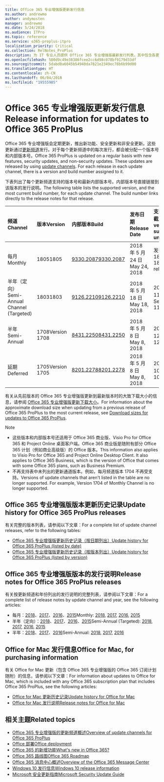 ```yaml
---
title: Office 365 专业增强版更新发行信息
ms.author: andrewmo
author: andymosten
manager: andrewmo
ms.date: 5/24/2018
ms.audience: ITPro
ms.topic: reference
ms.service: o365-proplus-itpro
localization_priority: Critical
ms.collection: RelNotes_ProPlus
description: 为 IT 专业人员提供 Office 365 专业增强版最新发行列表，其中包含各更新频道和发行说明链接以及更新历史记录
ms.openlocfilehash: 500d9c49e38386fcee2cc6d98c078bf9179d33df
ms.sourcegitcommit: 5dabd0a6045b54940da7821e2349ec78b6b99d00
ms.translationtype: HT
ms.contentlocale: zh-CN
ms.lasthandoff: 06/04/2018
ms.locfileid: "19555905"
---
```

# <a name="release-information-for-updates-to-office-365-proplus"></a><span data-ttu-id="5f177-103">Office 365 专业增强版更新发行信息</span><span class="sxs-lookup"><span data-stu-id="5f177-103">Release information for updates to Office 365 ProPlus</span></span>

<span data-ttu-id="5f177-p101">Office 365 专业增强版会定期更新，推出新功能、安全更新和非安全更新。这些更新通过[更新频道](https://docs.microsoft.com/deployoffice/overview-of-update-channels-for-office-365-proplus)发行。对于每个更新频道中的每次发行，都会被分配一个版本号和内部版本号。</span><span class="sxs-lookup"><span data-stu-id="5f177-p101">Office 365 ProPlus is updated on a regular basis with new features, security updates, and non-security updates. These updates are released by using [update channels](https://docs.microsoft.com/deployoffice/overview-of-update-channels-for-office-365-proplus). For each release in each update channel, there is a version and build number assigned to it.</span></span> 

<span data-ttu-id="5f177-p102">下表列出了每个更新频道支持的版本号和最新内部版本号。内部版本号直接链接到该版本的发行说明。</span><span class="sxs-lookup"><span data-stu-id="5f177-p102">The following table lists the supported version, and the most current build number, for each update channel. The build number links directly to the release notes for that release.</span></span> 

  
|<span data-ttu-id="5f177-109">**频道**</span><span class="sxs-lookup"><span data-stu-id="5f177-109">**Channel**</span></span>|<span data-ttu-id="5f177-110">**版本**</span><span class="sxs-lookup"><span data-stu-id="5f177-110">**Version**</span></span>|<span data-ttu-id="5f177-111">**内部版本**</span><span class="sxs-lookup"><span data-stu-id="5f177-111">**Build**</span></span>|<span data-ttu-id="5f177-112">**发布日期**</span><span class="sxs-lookup"><span data-stu-id="5f177-112">**Release Date**</span></span>|<span data-ttu-id="5f177-113">**支持当前版本截至**</span><span class="sxs-lookup"><span data-stu-id="5f177-113">**Current version supported until**</span></span>|
|:-----|:-----|:-----|:-----|:-----|
|<span data-ttu-id="5f177-114">每月</span><span class="sxs-lookup"><span data-stu-id="5f177-114">Monthly</span></span>  <br/> |<span data-ttu-id="5f177-115">1805</span><span class="sxs-lookup"><span data-stu-id="5f177-115">1805</span></span>  <br/> |[<span data-ttu-id="5f177-116">9330.2087</span><span class="sxs-lookup"><span data-stu-id="5f177-116">9330.2087</span></span>](monthly-channel-2018.md#version-1805-may-24)  <br/> | <span data-ttu-id="5f177-117">2018 年 5 月 24 日</span><span class="sxs-lookup"><span data-stu-id="5f177-117">May 24, 2018</span></span>  <br/> |<span data-ttu-id="5f177-118">发行版本 1806</span><span class="sxs-lookup"><span data-stu-id="5f177-118">Version 1806 is released</span></span> <br/>|
|<span data-ttu-id="5f177-119">半年（定向）</span><span class="sxs-lookup"><span data-stu-id="5f177-119">Semi-Annual Channel (Targeted)</span></span>  <br/> |<span data-ttu-id="5f177-120">1803</span><span class="sxs-lookup"><span data-stu-id="5f177-120">1803</span></span>  <br/> |[<span data-ttu-id="5f177-121">9126.2210</span><span class="sxs-lookup"><span data-stu-id="5f177-121">9126.2210</span></span>](semi-annual-channel-targeted-2018.md#version-1803-may-18)  <br/> | <span data-ttu-id="5f177-122">2018 年 5 月 18 日</span><span class="sxs-lookup"><span data-stu-id="5f177-122">May 18, 2018</span></span>  <br/> |<span data-ttu-id="5f177-123">2018 年 9 月 11 日</span><span class="sxs-lookup"><span data-stu-id="5f177-123">September 11, 2018</span></span> <br/>|
|<span data-ttu-id="5f177-124">半年</span><span class="sxs-lookup"><span data-stu-id="5f177-124">Semi-Annual</span></span> <br/> |<span data-ttu-id="5f177-125">1708</span><span class="sxs-lookup"><span data-stu-id="5f177-125">Version 1708</span></span>  <br/> | [<span data-ttu-id="5f177-126">8431.2250</span><span class="sxs-lookup"><span data-stu-id="5f177-126">8431.2250</span></span>](semi-annual-channel-2018.md#version-1708-may-8) <br/> |<span data-ttu-id="5f177-127">2018 年 5 月 8 日</span><span class="sxs-lookup"><span data-stu-id="5f177-127">May 8, 2018</span></span>  <br/> |<span data-ttu-id="5f177-128">2019 年 3 月 12 日</span><span class="sxs-lookup"><span data-stu-id="5f177-128">March 12, 2019</span></span> <br/>|
|<span data-ttu-id="5f177-129">延期</span><span class="sxs-lookup"><span data-stu-id="5f177-129">Deferred</span></span> <br/> |<span data-ttu-id="5f177-130">1705</span><span class="sxs-lookup"><span data-stu-id="5f177-130">Version 1705</span></span>  <br/> |[<span data-ttu-id="5f177-131">8201.2278</span><span class="sxs-lookup"><span data-stu-id="5f177-131">8201.2278</span></span>](semi-annual-channel-2018.md#version-1705-may-8)  <br/> | <span data-ttu-id="5f177-132">2018 年 5 月 8 日</span><span class="sxs-lookup"><span data-stu-id="5f177-132">May 8, 2018</span></span>  <br/> |<span data-ttu-id="5f177-133">2018 年 7 月 10 日</span><span class="sxs-lookup"><span data-stu-id="5f177-133">July 10, 2018</span></span> <br/>|

<span data-ttu-id="5f177-134">有关从先前版本的 Office 365 专业增强版更新到最新版本时的大致下载大小的信息，请参阅 [Office 365 专业增强版更新下载大小](download-sizes-office365-proplus-updates.md)。</span><span class="sxs-lookup"><span data-stu-id="5f177-134">For information about the approximate download size when updating from a previous release of Office 365 ProPlus to the most current release, see [Download sizes for updates to Office 365 ProPlus](download-sizes-office365-proplus-updates.md).</span></span>

> [!NOTE]
> - <span data-ttu-id="5f177-p103">这些版本和内部版本号还适用于 Office 365 商业版、Visio Pro for Office 365 和 Project Online 桌面客户端。Office 365 商业版是随附有部分 Office 365 计划（例如商业高级版）的 Office 版本。</span><span class="sxs-lookup"><span data-stu-id="5f177-p103">This information also applies to Visio Pro for Office 365 and Project Online Desktop Client. It also applies to Office 365 Business, which is the version of Office that comes with some Office 365 plans, such as Business Premium.</span></span>
> - <span data-ttu-id="5f177-p104">不再支持表中未列出的更新通道版本。例如，每月频道版本 1704 不再受支持。</span><span class="sxs-lookup"><span data-stu-id="5f177-p104">Versions of update channels that aren't listed in the table are no longer supported. For example, Version 1704 of Monthly Channel is no longer supported.</span></span> 


## <a name="update-history-for-office-365-proplus-releases"></a><span data-ttu-id="5f177-139">Office 365 专业增强版版本更新历史记录</span><span class="sxs-lookup"><span data-stu-id="5f177-139">Update history for Office 365 ProPlus releases</span></span>

<span data-ttu-id="5f177-140">有关完整的版本列表，请参阅以下文章：</span><span class="sxs-lookup"><span data-stu-id="5f177-140">For a complete list of update channel releases, refer to the following tables:</span></span>
 - [<span data-ttu-id="5f177-141">Office 365 专业增强版更新历史记录（按日期列出）</span><span class="sxs-lookup"><span data-stu-id="5f177-141">Update history for Office 365 ProPlus (listed by date)</span></span>](update-history-office365-proplus-by-date.md)
 - [<span data-ttu-id="5f177-142">Office 365 专业增强版更新历史记录（按版本列出）</span><span class="sxs-lookup"><span data-stu-id="5f177-142">Update history for Office 365 ProPlus (listed by version)</span></span>](update-history-office365-proplus-by-version.md)

## <a name="release-notes-for-office-365-proplus-releases"></a><span data-ttu-id="5f177-143">Office 365 专业增强版版本的发行说明</span><span class="sxs-lookup"><span data-stu-id="5f177-143">Release notes for Office 365 ProPlus releases</span></span>

<span data-ttu-id="5f177-144">有关按更新频道和年份列出的发行说明的完整列表，请参阅以下文章：</span><span class="sxs-lookup"><span data-stu-id="5f177-144">For a complete list of release notes by update channel and year, see the following articles:</span></span>
 - <span data-ttu-id="5f177-145">每月：[2018](monthly-channel-2018.md)、[2017](monthly-channel-2017.md)、[2016](monthly-channel-2016.md)、[2015](monthly-channel-2015.md)</span><span class="sxs-lookup"><span data-stu-id="5f177-145">Monthly: [2018](monthly-channel-2018.md), [2017](monthly-channel-2017.md), [2016](monthly-channel-2016.md), [2015](monthly-channel-2015.md)</span></span>
 - <span data-ttu-id="5f177-146">半年（定向）：[2018](semi-annual-channel-targeted-2018.md)、[2017](semi-annual-channel-targeted-2017.md)、[2016](semi-annual-channel-targeted-2016.md)、[2015](semi-annual-channel-targeted-2015.md)</span><span class="sxs-lookup"><span data-stu-id="5f177-146">Semi-Annual (Targeted): [2018](semi-annual-channel-targeted-2018.md), [2017](semi-annual-channel-targeted-2017.md), [2016](semi-annual-channel-targeted-2016.md), [2015](semi-annual-channel-targeted-2015.md)</span></span>
 - <span data-ttu-id="5f177-147">半年：[2018](semi-annual-channel-2018.md)、[2017](semi-annual-channel-2017.md)、[2016](semi-annual-channel-2016.md)</span><span class="sxs-lookup"><span data-stu-id="5f177-147">Semi-Annual: [2018](semi-annual-channel-2018.md), [2017](semi-annual-channel-2017.md), [2016](semi-annual-channel-2016.md)</span></span>

## <a name="office-for-mac-release-information"></a><span data-ttu-id="5f177-148">Office for Mac 发行信息</span><span class="sxs-lookup"><span data-stu-id="5f177-148">Office for Mac, for purchasing information</span></span>

<span data-ttu-id="5f177-149">有关 Office for Mac 更新（包含 Office 365 专业增强版的 Office 365 订阅计划随附）的信息，请参阅以下文章：</span><span class="sxs-lookup"><span data-stu-id="5f177-149">For information about updates to Office for Mac, which is included with any Office 365 subscription plan that includes Office 365 ProPlus, see the following articles:</span></span>
 - [<span data-ttu-id="5f177-150">Office for Mac 更新历史记录</span><span class="sxs-lookup"><span data-stu-id="5f177-150">Update history for Office for Mac</span></span>](update-history-office-for-mac.md)
 - [<span data-ttu-id="5f177-151">Office for Mac 发行说明</span><span class="sxs-lookup"><span data-stu-id="5f177-151">Release notes for Office for Mac</span></span>](release-notes-office-for-mac.md)


## <a name="related-topics"></a><span data-ttu-id="5f177-152">相关主题</span><span class="sxs-lookup"><span data-stu-id="5f177-152">Related topics</span></span>

- [<span data-ttu-id="5f177-153">Office 365 专业增强版的更新频道概述</span><span class="sxs-lookup"><span data-stu-id="5f177-153">Overview of update channels for Office 365 ProPlus</span></span>](https://docs.microsoft.com/deployoffice/overview-of-update-channels-for-office-365-proplus)
- [<span data-ttu-id="5f177-154">Office 部署</span><span class="sxs-lookup"><span data-stu-id="5f177-154">Office deployment</span></span>](https://docs.microsoft.com/deployoffice/)
- [<span data-ttu-id="5f177-155">Office 365 的新增功能</span><span class="sxs-lookup"><span data-stu-id="5f177-155">What's new in Office 365?</span></span>](https://support.office.com/article/95c8d81d-08ba-42c1-914f-bca4603e1426)
- [<span data-ttu-id="5f177-156">Office 365 路线图</span><span class="sxs-lookup"><span data-stu-id="5f177-156">Office 365 Roadmap</span></span>](https://products.office.com/business/office-365-roadmap)
- [<span data-ttu-id="5f177-157">Office 365 消息中心概述</span><span class="sxs-lookup"><span data-stu-id="5f177-157">Overview of the Office 365 Message Center</span></span>](https://support.office.com/article/38fb3333-bfcc-4340-a37b-deda509c2093)
- [<span data-ttu-id="5f177-158">Windows 10 发行信息</span><span class="sxs-lookup"><span data-stu-id="5f177-158">Windows 10 release information</span></span>](https://www.microsoft.com/itpro/windows-10/release-information)
- [<span data-ttu-id="5f177-159">Microsoft 安全更新指南</span><span class="sxs-lookup"><span data-stu-id="5f177-159">Microsoft Security Update Guide</span></span>](https://portal.msrc.microsoft.com/)